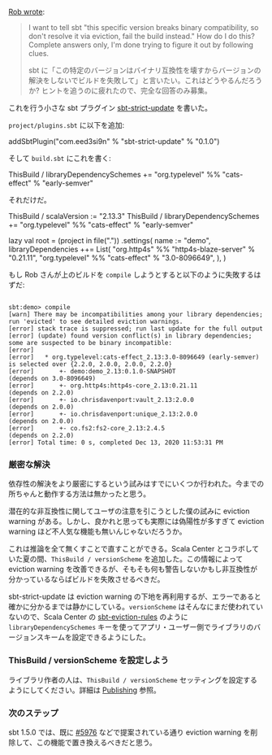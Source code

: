   [1]: https://github.com/sbt/sbt-strict-update
  [2]: https://github.com/scalacenter/sbt-eviction-rules
  [5976]: https://github.com/sbt/sbt/issues/5976
  [Publishing]: https://www.scala-sbt.org/1.x/docs/Publishing.html#Version+scheme

[Rob wrote](https://twitter.com/tpolecat/status/1338168877474308097):

> I want to tell sbt "this specific version breaks binary compatibility, so don't resolve it via eviction, fail the build instead." How do I do this? Complete answers only, I'm done trying to figure it out by following clues.
>
> sbt に「この特定のバージョンはバイナリ互換性を壊すからバージョンの解決をしないでビルドを失敗して」と言いたい。これはどうやるんだろうか? ヒントを追うのに疲れたので、完全な回答のみ募集。

これを行う小さな sbt プラグイン [sbt-strict-update][1] を書いた。

`project/plugins.sbt` に以下を追加:

<scala>
addSbtPlugin("com.eed3si9n" % "sbt-strict-update" % "0.1.0")
</scala>

そして `build.sbt` にこれを書く:

<scala>
ThisBuild / libraryDependencySchemes += "org.typelevel" %% "cats-effect" % "early-semver"
</scala>

それだけだ。

<scala>
ThisBuild / scalaVersion := "2.13.3"
ThisBuild / libraryDependencySchemes += "org.typelevel" %% "cats-effect" % "early-semver"

lazy val root = (project in file("."))
  .settings(
    name := "demo",
    libraryDependencies ++= List(
      "org.http4s" %% "http4s-blaze-server" % "0.21.11",
      "org.typelevel" %% "cats-effect" % "3.0-8096649",
    ),
  )
</scala>

もし Rob さんが上のビルドを `compile` しようとすると以下のように失敗するはずだ:

<code>
sbt:demo> compile
[warn] There may be incompatibilities among your library dependencies; run 'evicted' to see detailed eviction warnings.
[error] stack trace is suppressed; run last update for the full output
[error] (update) found version conflict(s) in library dependencies; some are suspected to be binary incompatible:
[error]
[error]   * org.typelevel:cats-effect_2.13:3.0-8096649 (early-semver) is selected over {2.2.0, 2.0.0, 2.0.0, 2.2.0}
[error]       +- demo:demo_2.13:0.1.0-SNAPSHOT                      (depends on 3.0-8096649)
[error]       +- org.http4s:http4s-core_2.13:0.21.11                (depends on 2.2.0)
[error]       +- io.chrisdavenport:vault_2.13:2.0.0                 (depends on 2.0.0)
[error]       +- io.chrisdavenport:unique_2.13:2.0.0                (depends on 2.0.0)
[error]       +- co.fs2:fs2-core_2.13:2.4.5                         (depends on 2.2.0)
[error] Total time: 0 s, completed Dec 13, 2020 11:53:31 PM
</code>

### 厳密な解決

依存性の解決をより厳密にするという試みはすでにいくつか行われた。今までの所ちゃんと動作する方法は無かったと思う。

潜在的な非互換性に関してユーザの注意を引こうとした僕の試みに eviction warning がある。しかし、良かれと思っても実際には偽陽性が多すぎて eviction warning ほど不人気な機能も無いんじゃないだろうか。

これは推論を全て無くすことで直すことができる。Scala Center とコラボしていた夏の間、`ThisBuild / versionScheme` を追加した。この情報によって eviction warning を改善できるが、そもそも何も警告しないかもし非互換性が分かっているならばビルドを失敗させるべきだ。

sbt-strict-update は eviction warning の下地を再利用するが、エラーであると確かに分かるまでは静かにしている。`versionScheme` はそんなにまだ使われていないので、Scala Center の [sbt-eviction-rules][2] のように `libraryDependencySchemes` キーを使ってアプリ・ユーザー側でライブラリのバージョンスキームを設定できるようにした。

### ThisBuild / versionScheme を設定しよう

ライブラリ作者の人は、`ThisBuild / versionScheme` セッティングを設定するようにしてください。詳細は [Publishing][Publishing] 参照。

### 次のステップ

sbt 1.5.0 では、既に [#5976][5976] などで提案されている通り eviction warning を削除して、この機能で置き換えるべきだと思う。
